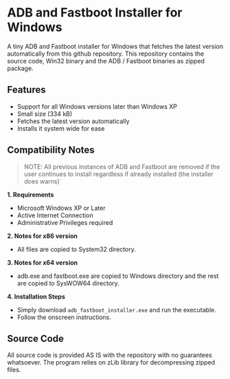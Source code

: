 # ADB and Fastboot Installer for Windows

A tiny ADB and Fastboot installer for Windows that fetches the latest version automatically from this github repository. This repository contains the source code, Win32 binary and the ADB / Fastboot binaries as zipped package.

## Features

 * Support for all Windows versions later than Windows XP
 * Small size (334 kB)
 * Fetches the latest version automatically
 * Installs it system wide for ease

## Compatibility Notes

>NOTE: All previous instances of ADB and Fastboot are removed if the user continues to install regardless if already installed (the installer does warns)`

**1. Requirements**
* Microsoft Windows XP or Later 
* Active Internet Connection
* Administrative Privileges required

**2. Notes for x86 version**
* All files are copied to System32 directory.

**3. Notes for x64 version**
* adb.exe and fastboot.exe are copied to Windows directory and the rest are copied to SysWOW64 directory.

**4. Installation Steps**
* Simply download ``adb_fastboot_installer.exe`` and run the executable.
* Follow the onscreen instructions.

## Source Code

All source code is provided AS IS with the repository with no guarantees whatsoever. The program relies on zLib library for decompressing zipped files.